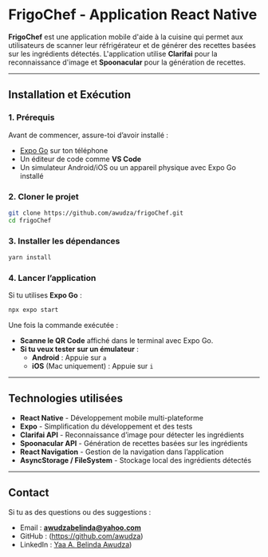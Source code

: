 # FrigoChef - Application React Native

**FrigoChef** est une application mobile d'aide à la cuisine qui permet aux utilisateurs de scanner leur réfrigérateur et de générer des recettes basées sur les ingrédients détectés. L'application utilise **Clarifai** pour la reconnaissance d'image et **Spoonacular** pour la génération de recettes.

---

##  Installation et Exécution

###  **1. Prérequis**
Avant de commencer, assure-toi d’avoir installé :
- [Expo Go](https://expo.dev/) sur ton téléphone
- Un éditeur de code comme **VS Code**
- Un simulateur Android/iOS ou un appareil physique avec Expo Go installé

### **2. Cloner le projet**
```sh
git clone https://github.com/awudza/frigoChef.git
cd frigoChef
```

###  **3. Installer les dépendances**
```sh
yarn install
```

###  **4. Lancer l’application**
Si tu utilises **Expo Go** :
```sh
npx expo start
```
Une fois la commande exécutée :
- **Scanne le QR Code** affiché dans le terminal avec Expo Go.
- **Si tu veux tester sur un émulateur** :
  - **Android** : Appuie sur `a`
  - **iOS** (Mac uniquement) : Appuie sur `i`

---

## **Technologies utilisées**
- **React Native** - Développement mobile multi-plateforme
- **Expo** - Simplification du développement et des tests
- **Clarifai API** - Reconnaissance d’image pour détecter les ingrédients
- **Spoonacular API** - Génération de recettes basées sur les ingrédients
- **React Navigation** - Gestion de la navigation dans l’application
- **AsyncStorage / FileSystem** - Stockage local des ingrédients détectés

---

##  **Contact**
 Si tu as des questions ou des suggestions :
- Email : **awudzabelinda@yahoo.com**
- GitHub : (https://github.com/awudza)
- LinkedIn : [Yaa A. Belinda Awudza](https://www.linkedin.com/in/yaa-a-belinda-awudza-811aa6201/))


